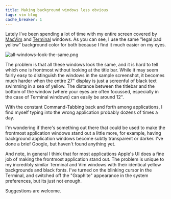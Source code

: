 ```yaml
---
title: Making background windows less obvious
tags: vim blog
cache_breaker: 1
---
```


Lately I've been spending a lot of time with my entire screen covered by [MacVim](/wiki/MacVim) and [Terminal](/wiki/Terminal) windows. As you can see, I use the same "legal pad yellow" background color for both because I find it much easier on my eyes.

![all-windows-look-the-same.png](/system/images/all-windows-look-the-same.png)

The problem is that all these windows look the same, and it is hard to tell which one is frontmost without looking at the title bar. While it may seem fairly easy to distinguish the windows in the sample screenshot, it becomes much harder when the entire 27" display is just a screenful of black text swimming in a sea of yellow. The distance between the titlebar and the bottom of the window (where your eyes are often focussed, especially in the case of Terminal windows) can easily be around 12".

With the constant Command-Tabbing back and forth among applications, I find myself typing into the wrong application probably dozens of times a day.

I'm wondering if there's something out there that could be used to make the frontmost application windows stand out a little more, for example, having background application windows become subtly transparent or darker. I've done a brief Google, but haven't found anything yet.

And note, in general I think that for most applications Apple's UI does a fine job of making the frontmost application stand out. The problem is unique to my incredibly similar Terminal and Vim windows with their identical yellow backgrounds and black fonts. I've turned on the blinking cursor in the Terminal, and switched off the "Graphite" appearance in the system preferences, but its just not enough.

Suggestions are welcome.

